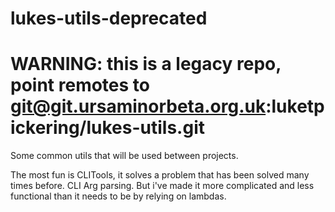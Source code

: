 # lukes-utils-deprecated

WARNING: this is a legacy repo, point remotes to git@git.ursaminorbeta.org.uk:luketpickering/lukes-utils.git
============================================================================================================

Some common utils that will be used between projects.


The most fun is CLITools, it solves a problem that has been solved many times before. 
CLI Arg parsing. But i've made it more complicated and less functional than it needs 
to be by relying on lambdas.
